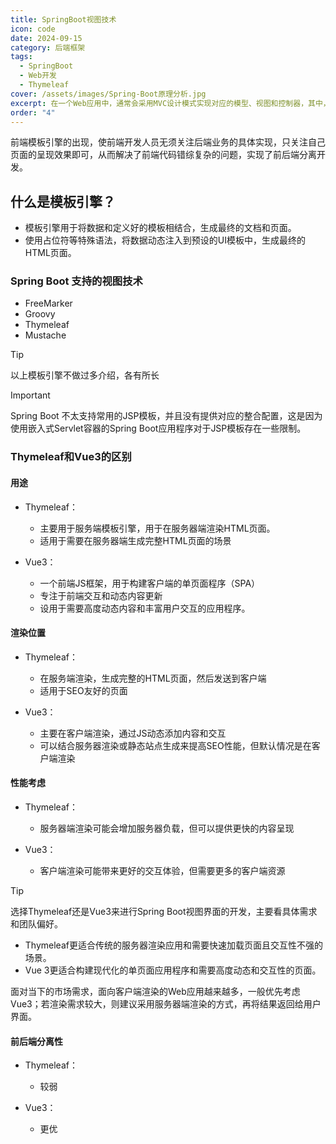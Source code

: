 ```yaml
---
title: SpringBoot视图技术
icon: code
date: 2024-09-15
category: 后端框架
tags:
  - SpringBoot
  - Web开发
  - Thymeleaf
cover: /assets/images/Spring-Boot原理分析.jpg
excerpt: 在一个Web应用中，通常会采用MVC设计模式实现对应的模型、视图和控制器，其中，视图是用户看到并与之交互的界面。对最初的Web应用来说，视图是由HTML元素组成的静态界面；而后期的Web应用更倾向于使用动态模板技术，从而实现前后端分离和页面的动态数据展示。
order: "4"
---
```


前端模板引擎的出现，使前端开发人员无须关注后端业务的具体实现，只关注自己页面的呈现效果即可，从而解决了前端代码错综复杂的问题，实现了前后端分离开发。

## 什么是模板引擎？

- 模板引擎用于将数据和定义好的模板相结合，生成最终的文档和页面。
- 使用占位符等特殊语法，将数据动态注入到预设的UI模板中，生成最终的HTML页面。

### Spring Boot 支持的视图技术

- FreeMarker
- Groovy
- Thymeleaf
- Mustache

> [!tip]
> 以上模板引擎不做过多介绍，各有所长

>[!important]
>Spring Boot 不太支持常用的JSP模板，并且没有提供对应的整合配置，这是因为使用嵌入式Servlet容器的Spring Boot应用程序对于JSP模板存在一些限制。


### Thymeleaf和Vue3的区别

#### 用途

- Thymeleaf：
	- 主要用于服务端模板引擎，用于在服务器端渲染HTML页面。
	- 适用于需要在服务器端生成完整HTML页面的场景

- Vue3：
	- 一个前端JS框架，用于构建客户端的单页面程序（SPA）
	- 专注于前端交互和动态内容更新
	- 设用于需要高度动态内容和丰富用户交互的应用程序。

#### 渲染位置

- Thymeleaf：
	- 在服务端渲染，生成完整的HTML页面，然后发送到客户端
	- 适用于SEO友好的页面

- Vue3：
	- 主要在客户端渲染，通过JS动态添加内容和交互
	- 可以结合服务器渲染或静态站点生成来提高SEO性能，但默认情况是在客户端渲染

#### 性能考虑

- Thymeleaf：
	- 服务器端渲染可能会增加服务器负载，但可以提供更快的内容呈现

- Vue3：
	- 客户端渲染可能带来更好的交互体验，但需要更多的客户端资源

> [!tip]
>选择Thymeleaf还是Vue3来进行Spring Boot视图界面的开发，主要看具体需求和团队偏好。
>- Thymeleaf更适合传统的服务器渲染应用和需要快速加载页面且交互性不强的场景。
>- Vue 3更适合构建现代化的单页面应用程序和需要高度动态和交互性的页面。
>
>面对当下的市场需求，面向客户端渲染的Web应用越来越多，一般优先考虑Vue3；若渲染需求较大，则建议采用服务器端渲染的方式，再将结果返回给用户界面。


#### 前后端分离性

- Thymeleaf：
	- 较弱

- Vue3：
	- 更优